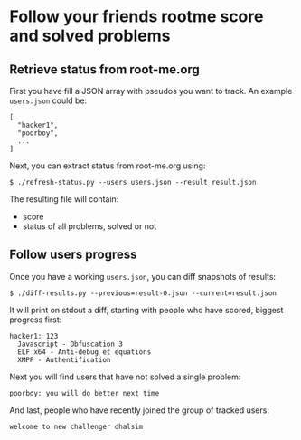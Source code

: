 # Follow your friends rootme score and solved problems

## Retrieve status from root-me.org

First you have fill a JSON array with pseudos you want to track. An example `users.json` could be:

```
[
  "hacker1",
  "poorboy",
  ...
]
```

Next, you can extract status from root-me.org using:

```
$ ./refresh-status.py --users users.json --result result.json
```

The resulting file will contain:

* score
* status of all problems, solved or not

## Follow users progress

Once you have a working `users.json`, you can diff snapshots of results:

```
$ ./diff-results.py --previous=result-0.json --current=result.json
```

It will print on stdout a diff, starting with people who have scored, biggest progress first:

```
hacker1: 123
  Javascript - Obfuscation 3
  ELF x64 - Anti-debug et equations
  XMPP - Authentification
```

Next you will find users that have not solved a single problem:

```
poorboy: you will do better next time
```

And last, people who have recently joined the group of tracked users:

```
welcome to new challenger dhalsim
```
